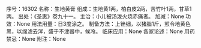 序号：16302
名称：生地黄膏
组成：生地黄1两，柏白皮2两，苦竹叶1两，甘草1两。
出处：《圣惠》卷九十一。
主治：小儿被汤泼火烧赤痛者。
加减：None
功效：None
用法用量：日3度涂之。
制备方法：上锉细，以猪脂1斤，煎令地黄色黑，以绵滤去滓，盛于不津器中，候冷。
临床应用：None
各家论述：None
用药禁忌：None
附注：None
